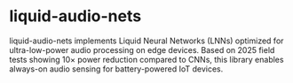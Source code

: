 # liquid-audio-nets
liquid-audio-nets implements Liquid Neural Networks (LNNs) optimized for ultra-low-power audio processing on edge devices. Based on 2025 field tests showing 10× power reduction compared to CNNs, this library enables always-on audio sensing for battery-powered IoT devices.
